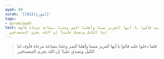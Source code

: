 ```yaml
---
ayah: 88
surah: '[[012|سورة]]'
tags:
- quran/ayah
text: فلما دخلوا عليه قالوا يا أيها العزيز مسنا وأهلنا الضر وجئنا ببضاعة مزجاة فأوف
  لنا الكيل وتصدق علينا ۖ إن الله يجزي المتصدقين
---
```

> فلما دخلوا عليه قالوا يا أيها العزيز مسنا وأهلنا الضر وجئنا ببضاعة مزجاة فأوف لنا الكيل وتصدق علينا ۖ إن الله يجزي المتصدقين
